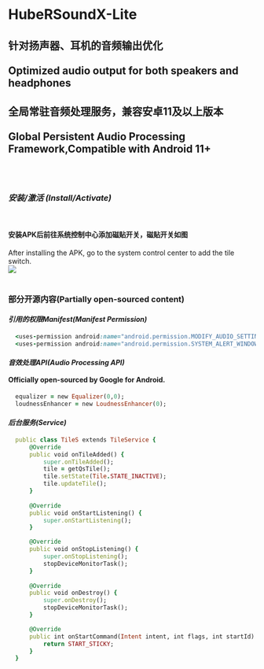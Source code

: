 # HubeRSoundX-Lite
## 针对扬声器、耳机的音频输出优化<br><br>Optimized audio output for both speakers and headphones
## 全局常驻音频处理服务，兼容安卓11及以上版本<br><br>Global Persistent Audio Processing Framework,Compatible with Android 11+
<br>
<br>

### _安装/激活 (Install/Activate)_
<br>

#### 安装APK后前往系统控制中心添加磁贴开关，磁贴开关如图
After installing the APK, go to the system control center to add the tile switch.<br>
![](https://huberhayu.github.io/HubeRSoundX-Lite/image/hsxlite.png)
<br>
<br>

### 部分开源内容(Partially open-sourced content)

#### _引用的权限Manifest(Manifest Permission)_

```ruby
  <uses-permission android:name="android.permission.MODIFY_AUDIO_SETTINGS" />
  <uses-permission android:name="android.permission.SYSTEM_ALERT_WINDOW" />
```

#### _音效处理API(Audio Processing API)_<br><br>Officially open-sourced by Google for Android.

```ruby
  equalizer = new Equalizer(0,0);
  loudnessEnhancer = new LoudnessEnhancer(0);
```

#### _后台服务(Service)_

```ruby
  public class TileS extends TileService {
      @Override
      public void onTileAdded() {
          super.onTileAdded();
          tile = getQsTile();
          tile.setState(Tile.STATE_INACTIVE);
          tile.updateTile();
      }
  
      @Override
      public void onStartListening() {
          super.onStartListening();
      }

      @Override
      public void onStopListening() {
          super.onStopListening();
          stopDeviceMonitorTask();
      }
  
      @Override
      public void onDestroy() {
          super.onDestroy();
          stopDeviceMonitorTask();
      }

      @Override
      public int onStartCommand(Intent intent, int flags, int startId) {
          return START_STICKY;
      }
  }
```
